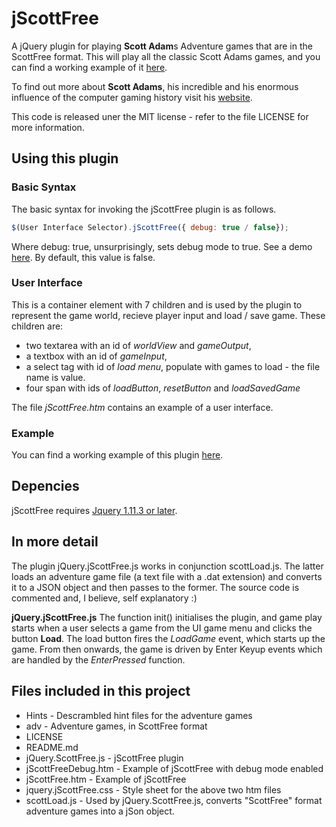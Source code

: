 # jScottFree

A jQuery plugin for playing **Scott Adam**s Adventure games that are in the ScottFree format. This will play all the classic Scott Adams games, and you can find a working example of it [here](http://www.evilscience.co.uk/jScottFree/).

To find out more about **Scott Adams**, his incredible and his enormous influence of the computer gaming history visit his [website](http://www.msadams.com/).

This code is released uner the MIT license - refer to the file LICENSE for more information.

## Using this plugin

### Basic Syntax
The basic syntax for invoking the jScottFree plugin is as follows. 

```javascript
$(User Interface Selector).jScottFree({ debug: true / false});
```

Where debug: true, unsurprisingly, sets debug mode to true. See a demo [here](http://www.evilscience.co.uk/jScottFree/jScottFreeDebug.htm). By default, this value is false.

### User Interface
This is a container element with 7 children and is used by the plugin to represent the game world, recieve player input and load / save game. These children are:

 + two textarea with an id of _worldView_ and *gameOutput*, 
 + a textbox with an id of *gameInput*,
 + a select tag with id of *load menu*, populate with games to load - the file name is value.
 + four span with ids of *loadButton*, *resetButton* and *loadSavedGame*

The file *jScottFree.htm* contains an example of a user interface.

### Example
You can find a working example of this plugin [here](http://www.evilscience.co.uk/jScottFree/).

## Depencies
jScottFree requires [Jquery 1.11.3 or later](http://jquery.com/).

## In more detail
The plugin jQuery.jScottFree.js works in conjunction scottLoad.js. The latter loads an adventure game file (a text file with a .dat extension) and converts it to a JSON object and then passes to the former. The source code is commented and, I believe, self explanatory :)

**jQuery.jScottFree.js**
The function init() initialises the plugin, and game play starts when a user selects a game from the UI game menu and clicks the button **Load**. The load button fires the *LoadGame* event, which starts up the game. From then onwards, the game is driven by Enter Keyup events which are handled by the *EnterPressed* function.

## Files included in this project

 + Hints - Descrambled hint files for the adventure games
 + adv - Adventure games, in ScottFree format
 + LICENSE
 + README.md
 + jQuery.ScottFree.js - jScottFree plugin
 + jScottFreeDebug.htm - Example of jScottFree with debug mode enabled
 + jScottFree.htm - Example of jScottFree
 + jquery.jScottFree.css - Style sheet for the above two htm files
 + scottLoad.js - Used by jQuery.ScottFree.js, converts "ScottFree" format adventure games into a jSon object.
